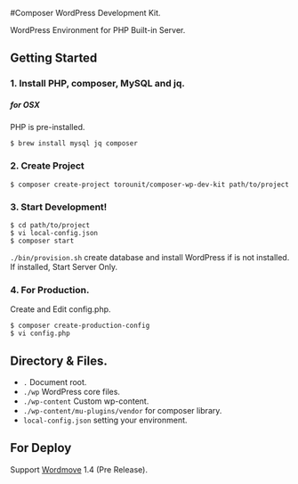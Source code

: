 #Composer WordPress Development Kit.

WordPress Environment for PHP Built-in Server.

## Getting Started

### 1. Install PHP, composer, MySQL and jq.

##### for OSX

PHP is pre-installed.

```
$ brew install mysql jq composer
```

### 2. Create Project

```
$ composer create-project torounit/composer-wp-dev-kit path/to/project
```

### 3. Start Development!

```
$ cd path/to/project
$ vi local-config.json
$ composer start
```

`./bin/provision.sh` create database and install WordPress if is not installed.
If installed, Start Server Only.

### 4. For Production.

Create and Edit config.php.

```
$ composer create-production-config
$ vi config.php
```

## Directory & Files.

+ `.` Document root.
+ `./wp` WordPress core files.
+ `./wp-content` Custom wp-content.
+ `./wp-content/mu-plugins/vendor` for composer library.
+ `local-config.json` setting your environment.

## For Deploy

Support [Wordmove](https://github.com/welaika/wordmove) 1.4 (Pre Release).

